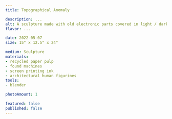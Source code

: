 ```yaml
---
title: Topographical Anomaly

description: ...
alt: A sculpture made with old electronic parts covered in light / dark green paper pulp.
flavor: ...

date: 2022-05-07
size: 15" x 12.5" x 24"

medium: Sculpture
materials:
- recycled paper pulp
- found machines
- screen printing ink
- architectural human figurines
tools:
- blender

photoAmount: 1

featured: false
published: false
---
```

